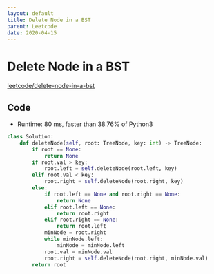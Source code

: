 ```yaml
---
layout: default
title: Delete Node in a BST
parent: Leetcode
date: 2020-04-15
---
```


# Delete Node in a BST

[leetcode/delete-node-in-a-bst](https://www.leetcode.com/problems/delete-node-in-a-bst/)

## Code

- Runtime: 80 ms, faster than 38.76% of Python3

```python
class Solution:
    def deleteNode(self, root: TreeNode, key: int) -> TreeNode:
        if root == None:
            return None
        if root.val > key:
            root.left = self.deleteNode(root.left, key)
        elif root.val < key:
            root.right = self.deleteNode(root.right, key)
        else:
            if root.left == None and root.right == None:
                return None
            elif root.left == None:
                return root.right
            elif root.right == None:
                return root.left
            minNode = root.right
            while minNode.left:
                minNode = minNode.left
            root.val = minNode.val
            root.right = self.deleteNode(root.right, minNode.val)
        return root
```